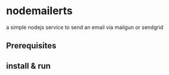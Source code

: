 # nodemailerts
a simple nodejs service to send an email via mailgun or sendgrid

## Prerequisites


## install & run


